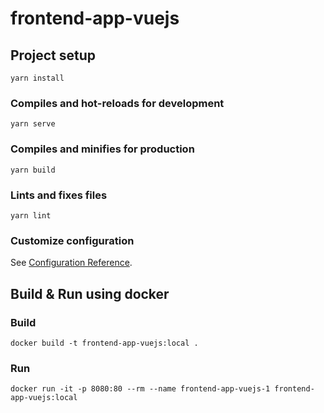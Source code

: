 # frontend-app-vuejs

## Project setup
```
yarn install
```

### Compiles and hot-reloads for development
```
yarn serve
```

### Compiles and minifies for production
```
yarn build
```

### Lints and fixes files
```
yarn lint
```

### Customize configuration
See [Configuration Reference](https://cli.vuejs.org/config/).

## Build & Run using docker

### Build
```
docker build -t frontend-app-vuejs:local .
```

### Run
```
docker run -it -p 8080:80 --rm --name frontend-app-vuejs-1 frontend-app-vuejs:local
```